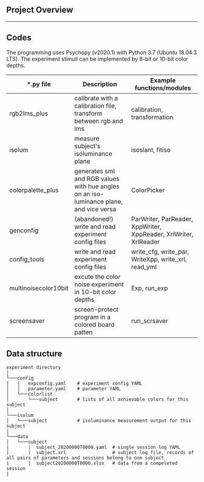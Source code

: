 
## Project Overview

---

## Codes
The programming uses Psychopy (v2020.1) with Python 3.7 (Ubuntu 18.04.3 LTS).
The experiment stimuli can be implemented by 8-bit or 10-bit color depths.  

| *.py file | Description | Example functions/modules |
| --- | --- | --- |
| rgb2lms_plus | calibrate with a calibration file, transform between rgb and lms | calibration, transformation |
| isolum | measure subject's isoluminance plane | isoslant, fitiso |
| colorpalette_plus | generates sml and RGB values with hue angles on an iso-luminance plane, and vice versa | ColorPicker|
| genconfig | (abandoned!) write and read experiment config files | ParWriter, ParReader, XppWriter, XppReader, XrlWriter, XrlReader |
| config_tools | write and read experiment config files | write_cfg, write_par, WriteXpp, write_xrl, read_yml |
| multinoisecolor10bit | excute the color noise experiment in 10-bit color depths| Exp, run_exp |
| screensaver | screen-protect program in a colored board patten | run_scrsaver |

## Data structure
```
experiment directory  
│
└───config
|   |   expconfig.yaml    # experiment config YAML
│   │   parameter.yaml    # parameter YAML
│   └───colorlist         
│       └───subject       # lists of all achievable colors for this subject
│ 
└───isolum  
│   └───subject           # isoluminance measurement output for this subject
|
└───data
│   └───subject
|       |  subject_20200000T0000.yaml  # single session log YAML
|       |  subject.xrl                 # subject log file, records of all pairs of parameters and sessions belong to one subject 
|       |  subject20200000T0000.xlsx   # data from a compeleted session
|
```
